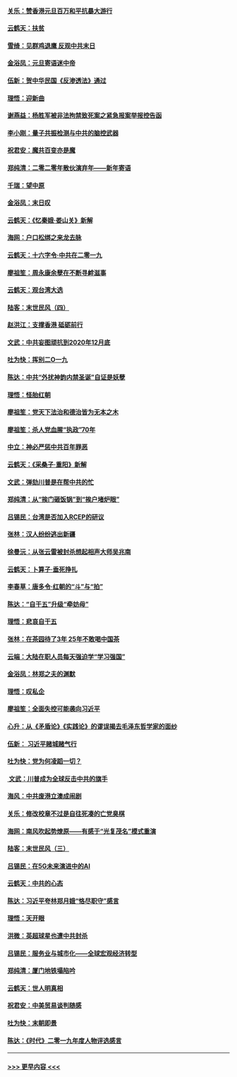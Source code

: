 #### [关乐：赞香港元旦百万和平抗暴大游行](../pages/nsc993/n11764382.md?t=01031111) 
#### [云鹤天：扶贫](../pages/nsc993/n11764245.md?t=01031111) 
#### [雪绮：见群鸡退鹰  反观中共末日](../pages/nsc993/n11762112.md?t=01031111) 
#### [金浴凤：元旦寄语迷中帝](../pages/nsc993/n11761788.md?t=01031111) 
#### [伍新：贺中华民国《反渗透法》通过](../pages/nsc993/n11761994.md?t=01031111) 
#### [理悟：迎新曲](../pages/nsc993/n11761152.md?t=01031111) 
#### [谢燕益：杨胜军被非法拘禁致死案之紧急报案举报控告函](../pages/nsc993/n11756134.md?t=01031111) 
#### [李小刚：量子共振检测与中共的脑控武器](../pages/nsc993/n11754518.md?t=01031111) 
#### [祝君安：魔共百变亦是魔](../pages/nsc993/n11754469.md?t=01031111) 
#### [郑纯清：二零二零年散伙演弃年——新年寄语](../pages/nsc993/n11754195.md?t=01031111) 
#### [千瑞：望中原](../pages/nsc993/n11754159.md?t=01031111) 
#### [金浴凤：末日叹](../pages/nsc993/n11752359.md?t=01031111) 
#### [云鹤天：《忆秦娥‧娄山关》新解](../pages/nsc993/n11752348.md?t=01031111) 
#### [海网：户口松绑之来龙去脉](../pages/nsc993/n11752328.md?t=01031111) 
#### [云鹤天：十六字令‧中共在二零一九](../pages/nsc993/n11752305.md?t=01031111) 
#### [廖祖笙：周永康余孽在不断寻衅滋事](../pages/nsc993/n11751013.md?t=01031111) 
#### [云鹤天：观台湾大选](../pages/nsc993/n11751007.md?t=01031111) 
#### [陆客：末世民风（四）](../pages/nsc993/n11749203.md?t=01031111) 
#### [赵洪江：支撑香港 砥砺前行](../pages/nsc993/n11748482.md?t=01031111) 
#### [文武：中共妄图顽抗到2020年12月底](../pages/nsc993/n11748446.md?t=01031111) 
#### [吐为快：挥别二O一九](../pages/nsc993/n11748411.md?t=01031111) 
#### [陈达：中共“外扰神韵内禁圣诞”自证是妖孽](../pages/nsc993/n11748226.md?t=01031111) 
#### [理悟：怪胎红朝](../pages/nsc993/n11748206.md?t=01031111) 
#### [廖祖笙：党天下法治和德治皆为无本之木](../pages/nsc993/n11748135.md?t=01031111) 
#### [廖祖笙：杀人党血腥“执政”70年](../pages/nsc993/n11745144.md?t=01031111) 
#### [中立：神必严惩中共百年罪恶](../pages/nsc993/n11744970.md?t=01031111) 
#### [云鹤天：《采桑子‧重阳》新解](../pages/nsc993/n11744948.md?t=01031111) 
#### [文武：弹劾川普是在帮中共的忙](../pages/nsc993/n11744758.md?t=01031111) 
#### [郑纯清：从“挨门砸饭锅”到“挨户堵炉眼”](../pages/nsc993/n11744745.md?t=01031111) 
#### [吕锡民：台湾是否加入RCEP的研议](../pages/nsc993/n11744701.md?t=01031111) 
#### [张林：汉人纷纷逃出新疆](../pages/nsc993/n11743530.md?t=01031111) 
#### [徐曼沅：从张云雷被封杀想起相声大师吴兆南](../pages/nsc993/n11741816.md?t=01031111) 
#### [云鹤天：卜算子‧垂死挣扎](../pages/nsc993/n11739956.md?t=01031111) 
#### [李春草：唐多令‧红朝的“斗”与“拍”](../pages/nsc993/n11739830.md?t=01031111) 
#### [陈达：“自干五”升级“牵妨母”](../pages/nsc993/n11739724.md?t=01031111) 
#### [理悟：悲哀自干五](../pages/nsc993/n11739547.md?t=01031111) 
#### [张林：在茶园待了3年 25年不敢喝中国茶](../pages/nsc993/n11739240.md?t=01031111) 
#### [云端：大陆在职人员每天强迫学“学习强国”](../pages/nsc993/n11738735.md?t=01031111) 
#### [金浴凤：林郑之夫的渊默](../pages/nsc993/n11737735.md?t=01031111) 
#### [理悟：叹私企](../pages/nsc993/n11737715.md?t=01031111) 
#### [廖祖笙：全面失控可能袭向习近平](../pages/nsc993/n11737704.md?t=01031111) 
#### [心升：从《矛盾论》《实践论》的谬误揭去毛泽东哲学家的面纱](../pages/nsc993/n11736962.md?t=01031111) 
#### [伍新： 习近平赌城赌气行](../pages/nsc993/n11736929.md?t=01031111) 
#### [吐为快：党为何凌蹈一切？](../pages/nsc993/n11736915.md?t=01031111) 
#### [ 文武：川普成为全球反击中共的旗手](../pages/nsc993/n11736882.md?t=01031111) 
#### [海风：中共废港立澳成闹剧](../pages/nsc993/n11735857.md?t=01031111) 
#### [关乐：修改校章不过是自往死凑的亡党臭棋](../pages/nsc993/n11735097.md?t=01031111) 
#### [海网：南风吹起势燎原——有感于“光复茂名”模式重演](../pages/nsc993/n11732308.md?t=01031111) 
#### [陆客：末世民风（三）](../pages/nsc993/n11732211.md?t=01031111) 
#### [吕锡民：在5G未来演进中的AI](../pages/nsc993/n11730010.md?t=01031111) 
#### [云鹤天：中共的心态](../pages/nsc993/n11729906.md?t=01031111) 
#### [陈达：习近平夸林郑月娥“恪尽职守”感言](../pages/nsc993/n11729881.md?t=01031111) 
#### [理悟：天开眼](../pages/nsc993/n11729699.md?t=01031111) 
#### [洪微：英超球星也遭中共封杀](../pages/nsc993/n11727243.md?t=01031111) 
#### [吕锡民：服务业与城市化——全球宏观经济转型](../pages/nsc993/n11725845.md?t=01031111) 
#### [郑纯清：厦门地铁塌陷吟](../pages/nsc993/n11725813.md?t=01031111) 
#### [云鹤天：世人明真相](../pages/nsc993/n11725621.md?t=01031111) 
#### [祝君安：中美贸易谈判随感](../pages/nsc993/n11725609.md?t=01031111) 
#### [吐为快：末朝即景](../pages/nsc993/n11723365.md?t=01031111) 
#### [陈达：《时代》二零一九年度人物评选感言](../pages/nsc993/n11723337.md?t=01031111) 

----
#### [ >>> 更早内容 <<< ](../indexes/nsc993-earlier.md)
